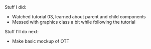 Stuff I did:
- Watched tutorial 03, learned about parent and child components
- Messed with graphics class a bit while following the tutorial

Stuff I'll do next:
- Make basic mockup of OTT